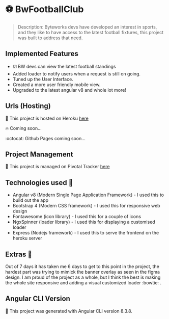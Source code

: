 # :soccer: BwFootballClub

> Description: Byteworks devs have developed an interest in sports, and they like to have access to the latest football fixtures, this project was built to address that need.

## Implemented Features

- :ballot_box_with_check: BW devs can view the latest football standings
- Added loader to notify users when a request is still on going.
- Tuned up the User Interface.
- Created a more user friendly mobile view.
- Upgraded to the latest angular v8 and whole lot more!

## Urls (Hosting)

:gem: This project is hosted on Heroku [here](https://byteworks-football.herokuapp.com/)

:fire: Coming soon...

:octocat: Github Pages coming soon...

## Project Management

:briefcase: This project is managed on Pivotal Tracker [here](https://www.pivotaltracker.com/n/projects/2403959)

## Technologies used :gem:

- Angular v8 (Modern Single Page Application Framework) - I used this to build out the app
- Bootstrap 4 (Modern CSS framework) - I used this for responsive web design
- Fontawesome (icon library) - I used this for a couple of icons
- NgxSpinner (loader library) - I used this for displaying a customised loader
- Express (Nodejs framework) - I used this to serve the frontend on the heroku server

## Extras :tada:

Out of 7 days it has taken me 6 days to get to this point in the project, the hardest part was trying to mimick the banner overlay as seen in the figma design. I am proud of the project as a whole, but I think the best is making the whole site responsive and adding a visual customized loader :bowtie: .

## Angular CLI Version

:heart_decoration: This project was generated with Angular CLI version 8.3.8.

